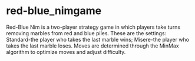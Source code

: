 # red-blue_nimgame
Red-Blue Nim is a two-player strategy game in which players take turns removing marbles from red and blue piles. These are the settings: Standard-the player who takes the last marble wins; Misere-the player who takes the last marble loses. Moves are determined through the MinMax algorithm to optimize moves and adjust difficulty.

